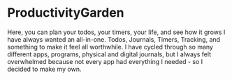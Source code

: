 # ProductivityGarden
Here, you can plan your todos, your timers, your life, and see how it grows
I have always wanted an all-in-one. Todos, Journals, Timers, Tracking, and something to make it feel all worthwhile.
I have cycled through so many different apps, programs, physical and digital journals, but I always felt overwhelmed because not every app had everything I needed - so I decided to make my own.